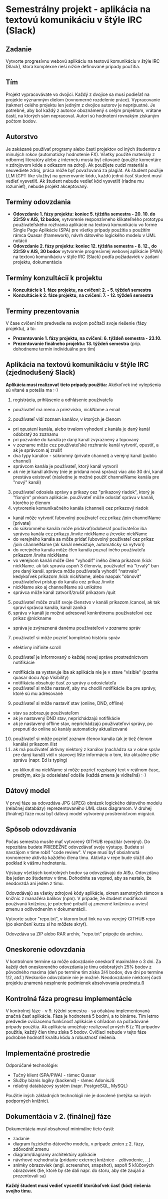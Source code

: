 # Semestrálny projekt - aplikácia na textovú komunikáciu v štýle IRC (Slack)

## Zadanie

Vytvorte progresívnu webovú aplikáciu na textovú komunikáciu v štýle IRC (Slack), ktorá komplexne rieši nižšie definované prípady použitia.

## Tím

Projekt vypracovávate vo dvojici. Každý z dvojice sa musí podieľať na
projekte významným dielom (rovnomerné rozdelenie práce). Vypracovanie (takmer) celého projektu len jedným z dvojice autorov je neprípustné. Je potrebné, aby bol každý z autorov oboznámený s celým projektom, vrátane častí, na ktorých sám nepracoval. Autori sú hodnotení rovnakým získaným počtom bodov.

## Autorstvo

Je zakázané používať programy alebo časti projektov od iných študentov z minulých rokov (automaticky hodnotenie FX).
Všetky použité materiály z odbornej literatúry alebo z internetu musia byť citované (použite komentáre v zdrojovom kóde s odkazom na zdroj). Ak použijete cudzí materiál a neuvediete zdroj, práca môže byť považovaná za plagiát. Ak študent použije LLM (GPT-like služby) na generovanie kódu, každú jednú časť študent musí vedieť vysvetliť. Ak študent nebude vedieť kód vysvetliť (riadne mu rozumieť), nebude projekt akceptovaný.

## Termíny odovzdania

- **Odovzdanie 1. fázy projektu: koniec 5. týždňa semestra - 20. 10. do 23:59 v AIS, 12 bodov,** vytvorenie responzívneho klikateľného prototypu používateľského rozhrania aplikácie na textovú komunikáciu vo forme Single Page Aplikácie (SPA) pre všetky prípady použitia s použitím rámca Quasar (framework), návrh dátového logického modelu v UML notácii
- **Odovzdanie 2. fázy projektu: koniec 12. týždňa semestra - 8. 12., do 23:59 v AIS, 30 bodov** vytvorenie progresívnej webovej aplikácie (PWA) na textovú komunikáciu v štýle IRC (Slack) podľa požiadaviek v zadaní projektu, dokumentácia

## Termíny konzultácií k projektu

- **Konzultácie k 1. fáze projektu, na cvičení: 2. - 5. týždeň semestra**
- **Konzultácie k 2. fáze projektu, na cvičení: 7. - 12. týždeň semestra**

## Termíny prezentovania

V čase cvičení tím predvedie na svojom počítači svoje riešenie (fázy projektu), a to:

- **Prezentovanie 1. fázy projektu, na cvičení: 6. týždeň semestra - 23.10.**
- **Prezentovanie finálneho projektu: 13. týždeň semestra** (prip. dohodneme termín individuálne pre tím)

## Aplikácia na textovú komunikáciu v štýle IRC (zjednodušený Slack)

**Aplikácia musí realizovať tieto prípady použitia:**
Akékoľvek iné vylepšenia sú vítané a potešia ma :-)

1. registrácia, prihlásenie a odhlásenie používateľa
  - používateľ má meno a priezvisko, nickName a email
2. používateľ vidí zoznam kanálov, v ktorých je členom
  - pri opustení kanála, alebo trvalom vyhodení z kanála je daný kanál odobratý zo zoznamu
  - pri pozvánke do kanála je daný kanál zvýraznený a topovaný
  - v zozname môže cez používateľské rozhranie kanál vytvoriť, opustiť, a ak je správcom aj zrušiť
  - dva typy kanálov - súkromný (private channel) a verejný kanál (public channel)
  - správcom kanála je používateľ, ktorý kanál vytvoril
  - ak nie je kanál aktívny (nie je pridaná nová správa) viac ako 30 dní, kanál prestáva existovať (následne je možné použiť channelName kanála pre "nový" kanál)
3. používateľ odosiela správy a príkazy cez "príkazový riadok", ktorý je "fixným" prvkom aplikácie. používateľ môže odoslať správu v kanáli, ktorého je členom
4. vytvorenie komunikačného kanála (channel) cez príkazový riadok
  - kanál môže vytvoriť ľubovolný používateľ cez príkaz /join channelName [private]
  - do súkromného kanála môže pridávať/odoberať používateľov iba správca kanála cez príkazy /invite nickName a /revoke nickName
  - do verejného kanála sa môže pridať ľubovolný používateľ cez príkaz /join channelName (ak kanál neexistuje, automaticky sa vytvorí)
  - do verejného kanála môže člen kanála pozvať iného používateľa príkazom /invite nickName
  - vo verejnom kanáli môže člen "vyhodiť" iného člena príkazom /kick nickName. ak tak spravia aspoň 3 členovia, používateľ má "trvalý" ban pre daný kanál. správca môže používateľa vyhodiť "natrvalo" kedykoľvek príkazom /kick nickName, alebo naopak "obnovit" používateľovi prístup do kanála cez príkaz /invite
  - nickName ako aj channelName sú unikátne
  - správca môže kanál zatvoriť/zrušiť príkazom /quit
5. používateľ môže zrušiť svoje členstvo v kanáli príkazom /cancel, ak tak spraví správca kanála, kanál zaniká
6. správu v kanáli je možné adresovať konkrétnemu používateľovi cez príkaz @nickname
  - správa je zvýraznená danému používateľovi v zozname správ
7. používateľ si môže pozrieť kompletnú históriu správ
  - efektívny inifinite scroll
8. používateľ je informovaný o každej novej správe prostredníctvom notifikácie
  - notifikácia sa vystavuje iba ak aplikácia nie je v stave "visible" (pozrite quasar docu App Visibility)
  - notifikácia obsahuje časť zo správy a odosielateľa
  - používateľ si môže nastaviť, aby mu chodili notifikácie iba pre správy, ktoré sú mu adresované
9. používateľ si môže nastaviť stav (online, DND, offline)
  - stav sa zobrazuje používateľom
  - ak je nastavený DND stav, neprichádzajú notifikácie
  - ak je nastavený offline stav, neprichádzajú používateľovi správy, po prepnutí do online sú kanály automaticky aktualizované
10. používateľ si môže pozrieť zoznam členov kanála (ak je tiež členom kanála) príkazom /list
11. ak má používateľ aktívny niektorý z kanálov (nachádza sa v okne správ pre daný kanál) vidí v stavovej lište informáciu o tom, kto aktuálne píše správu (napr. Ed is typing)
  - po kliknutí na nickName si môže pozrieť rozpísaný text v reálnom čase, predtým, ako ju odosielateľ odošle (každá zmena je viditeľná) :-)

## Dátový model

V prvej fáze sa odovzdáva JPG (JPEG) obrázok logického dátového modelu (relačnej databázy) reprezentovaného UML class diagramom.
V druhej (finálnej) fáze musí byť dátový model vytvorený prostreníctvom migrácií.

## Spôsob odovzdávania

Počas semestra musíte mať vytvorený GITHUB repozitár (verejný). Do repozitára budete PRIEBEŽNE odovzdávať svoje výstupy. Budete si navzájom v tíme robiť "code review". V repe musí byť obsiahnutá rovnomerne aktivita každého člena tímu. Aktivita v repe bude slúžiť ako podklad k vášmu hodnoteniu.

Výstupy všetkých kontrolných bodov sa odovzdávajú do AISu. Odovzdáva iba jeden zo študentov v tíme. Dohodnite sa vopred, aby sa nestalo, že neodovzdá ani jeden z tímu.

Odovzdávajú sa všetky zdrojové kódy aplikácie, okrem samotných rámcov a knižníc z manažéra balíkov (npm). V prípade, že študent modifikoval používanú knižnicu, je potrebné pribaliť aj zmenené knižnicu a uviesť zmenu s odôvodnením v dokumentácii.

Vytvorte subor "repo.txt", v ktorom bud link na vas verejný GITHUB repo (po skončení kurzu si ho môžete skryť).

Odovzdáva sa ZIP alebo RAR archív, "repo.txt" pripojte do archivu.

## Oneskorenie odovzdania

V kontrolnom termíne sa môže odovzdanie oneskoriť maximálne o 3 dni.
Za každý deň oneskoreného odovzdania je tímu odobratých 25% bodov z pôvodného maxima (deň po termíne tím získa 3/4 bodov, dva dni po termíne 1/2, atď.)
Neskoršie odovzdanie nie je možné. Neodovzdanie niektorej časti projektu znamená nesplnenie podmienok absolvovania predmetu.ß

## Kontrolná fáza progresu implementácie

V kontrolnej fáze - v 9. týždni semestra - sa očakáva implementovaná značná časť aplikácie. Fáza je hodnotená 5 bodmi, a to binárne. Tím letmo predvedie cvičiacemu funkčnosť aplikácie s ohľadom na požadované prípady použitia. Ak aplikácia umožňuje realizovať prvých 6 (z 11) prípadov použitia, každý člen tímu získa 5 bodov. Cvičiaci nebude v tejto fáze podrobne hodnotiť kvalitu kódu a robustnosť riešenia.

## Implementačné prostredie

Odporúčané technológie:

- Tučný klient (SPA/PWA) - rámec Quasar
- Služby biznis logiky (backend) - rámec AdonisJS
- relačný databázový systém (napr. PostgreSQL, MySQL)

Použitie iných základných technológií nie je dovolené (netýka sa iných podporných knižníc).

## Dokumentácia v 2. (finálnej) fáze

Dokumentácia musí obsahovať minimálne tieto časti:

- zadanie
- diagram fyzického dátového modelu, v prípade zmien z 2. fázy, zdôvodniť zmenu
- diagram/diagramy architektúry aplikácie
- návrhové rozhodnutia (pridanie externej knižnice - zdôvodenie, ...)
- snímky obrazoviek (angl. screenshot, snapshot), aspoň 5 kľúčových obrazoviek (tie, ktoré by ste dali napr. do storu, aby ste zaujali a prezentovali sa)

**Každý študent musí vedieť vysvetliť ktorúkoľvek časť (kód) riešenia svojho tímu.**
